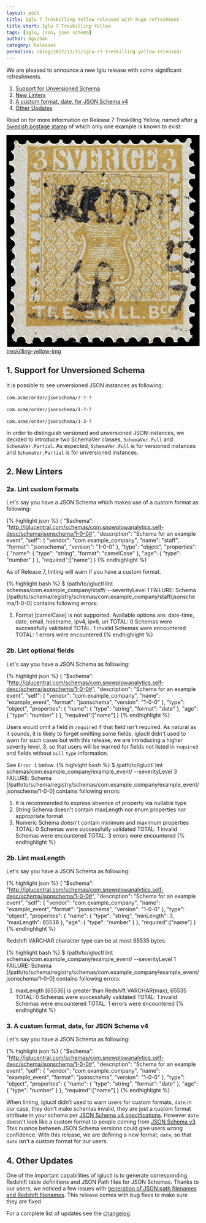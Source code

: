 ```yaml
---
layout: post
title: Iglu 7 Treskilling Yellow released with huge refreshment
title-short: Iglu 7 Treskilling Yellow
tags: [iglu, json, json schema]
author: Oguzhan
category: Releases
permalink: /blog/2017/12/15/iglu-r7-treskilling-yellow-released/
---
```


We are pleased to announce a new Iglu release with some significant refreshments.

1. [Support for Unversioned Schema](#unversioned-schema)
2. [New Linters](#new-linters)
3. [A custom format, date, for JSON Schema v4](#new-format-date)
4. [Other Updates](#other-updates)

Read on for more information on Release 7 Treskilling Yellow, named after [a Swedish postage stamp][Treskilling-Yellow] of which only one example is known to exist:

![treskilling-yellow-img] [treskilling-yellow-img]

<!--more-->

<h2 id="unversioned-schema">1. Support for Unversioned Schema</h2>

It is possible to see unversioned JSON instances as following:

`com.acme/order/jsonschema/?-?-?`


`com.acme/order/jsonschema/1-?-?`


`com.acme/order/jsonschema/1-3-?`


In order to distinguish versioned and unversioned JSON instances, we decided to introduce two SchemaVer classes, `SchemaVer.Full` and `SchemaVer.Partial`. As expected, `SchemaVer.Full` is for versioned instances and `SchemaVer.Partial` is for unversioned instances.

<h2 id="new-linters">2. New Linters</h2>

<h3 id="custom-linter">2a. Lint custom formats</h3>

Let's say you have a JSON Schema which makes use of a custom format as following:

{% highlight json %}
{
  "$schema": "http://iglucentral.com/schemas/com.snowplowanalytics.self-desc/schema/jsonschema/1-0-0#",
  "description": "Schema for an example event",
  "self": {
    "vendor": "com.example_company",
    "name": "staff",
    "format": "jsonschema",
    "version": "1-0-0"
  },
  "type": "object",
  "properties": {
    "name": {
      "type": "string",
      "format": "camelCase"
    },
    "age": {
        "type": "number"
    }
  },
  "required":["name"]
}
{% endhighlight %}

As of Release 7, linting will warn if you have a custom format.

{% highlight bash %}
$ /path/to/igluctl lint schemas/com.example_company/staff/ --severityLevel 1
FAILURE: Schema [/path/to/schema/registry/schemas/com.example_company/staff/jsonschema/1-0-0] contains following errors:
1. Format [camelCase] is not supported. Available options are: date-time, date, email, hostname, ipv4, ipv6, uri
TOTAL: 0 Schemas were successfully validated
TOTAL: 1 invalid Schemas were encountered
TOTAL: 1 errors were encountered
{% endhighlight %}


<h3 id="optional-linter">2b. Lint optional fields</h3>

Let's say you have a JSON Schema as following:

{% highlight json %}
{
  "$schema": "http://iglucentral.com/schemas/com.snowplowanalytics.self-desc/schema/jsonschema/1-0-0#",
  "description": "Schema for an example event",
  "self": {
    "vendor": "com.example_company",
    "name": "example_event",
    "format": "jsonschema",
    "version": "1-0-0"
  },
  "type": "object",
  "properties": {
    "name": {
      "type": "string",
      "format": "date"
    },
    "age": {
        "type": "number"
    }
  },
  "required":["name"]
}
{% endhighlight %}

Users would omit a field in `required` if that field isn't required. As natural as it sounds, it is likely to forget omitting some fields. igluctl didn't used to warn for such cases but with this release, we are introducing a higher severity level, 3, so that users will be warned for fields not listed in `required` and fields without `null` `type` information.

See `Error 1` below.
{% highlight bash %}
$ /path/to/igluctl lint schemas/com.example_company/example_event/ --severityLevel 3
FAILURE: Schema [/path/to/schema/registry/schemas/com.example_company/example_event/jsonschema/1-0-0] contains following errors:
1. It is recommended to express absence of property via nullable type
2. String Schema doesn't contain maxLength nor enum properties nor appropriate format
3. Numeric Schema doesn't contain minimum and maximum properties
TOTAL: 0 Schemas were successfully validated
TOTAL: 1 invalid Schemas were encountered
TOTAL: 3 errors were encountered
{% endhighlight %}

<h3 id="maxlength-linter">2b. Lint maxLength</h3>

Let's say you have a JSON Schema as following:

{% highlight json %}
{
  "$schema": "http://iglucentral.com/schemas/com.snowplowanalytics.self-desc/schema/jsonschema/1-0-0#",
  "description": "Schema for an example event",
  "self": {
    "vendor": "com.example_company",
    "name": "example_event",
    "format": "jsonschema",
    "version": "1-0-0"
  },
  "type": "object",
  "properties": {
    "name": {
      "type": "string",
      "minLength": 3,
      "maxLength": 65536
    },
    "age": {
        "type": "number"
    }
  },
  "required":["name"]
}
{% endhighlight %}

Redshift VARCHAR character type can be at most 65535 bytes.

{% highlight bash %}
$ /path/to/igluctl lint schemas/com.example_company/example_event/ --severityLevel 1
FAILURE: Schema [/path/to/schema/registry/schemas/com.example_company/example_event/jsonschema/1-0-0] contains following errors:
1. maxLength [65536] is greater than Redshift VARCHAR(max), 65535
TOTAL: 0 Schemas were successfully validated
TOTAL: 1 invalid Schemas were encountered
TOTAL: 1 errors were encountered
{% endhighlight %}

<h3 id="new-format-date">3. A custom format, date, for JSON Schema v4</h3>

Let's say you have a JSON Schema as following:

{% highlight json %}
{
  "$schema": "http://iglucentral.com/schemas/com.snowplowanalytics.self-desc/schema/jsonschema/1-0-0#",
  "description": "Schema for an example event",
  "self": {
    "vendor": "com.example_company",
    "name": "example_event",
    "format": "jsonschema",
    "version": "1-0-0"
  },
  "type": "object",
  "properties": {
    "name": {
      "type": "string",
      "format": "date"
    },
    "age": {
        "type": "number"
    }
  },
  "required":["name"]
}
{% endhighlight %}

When linting, igluctl didn’t used to warn users for custom formats, `date` in our case, they don’t make schemas invalid, they are just a custom format attribute in your schema per [JSON Schema v4 specifications][json-schema-v4]. However `date` doesn't look like a custom format to people coming from [JSON Schema v3][json-schema-v3]. This nuance between JSON Schema versions could give users wrong confidence. With this release, we are defining a new format, `date`, so that `date` isn't a custom format for our users.

<h2 id="other-updates">4. Other Updates</h2>

One of the important capabilities of igluctl is to generate corresponding Redshift table definitions and JSON Path files for JSON Schemas. Thanks to our users, we noticed a few issues with [generation of JSON path filenames and Redshift filenames][issue-271]. This release comes with bug fixes to make sure they are fixed.


For a complete list of updates see the [changelog][changelog].

[Treskilling-Yellow]: https://en.wikipedia.org/wiki/Treskilling_Yellow
[treskilling-yellow-img]: /assets/img/blog/2017/12/treskilling_yellow.jpg
[json-schema-v3]: https://tools.ietf.org/html/draft-zyp-json-schema-03
[json-schema-v4]: https://tools.ietf.org/html/draft-fge-json-schema-validation-00
[igluctl]: https://github.com/snowplow/iglu/tree/master/0-common/igluctl
[changelog]: https://github.com/snowplow/iglu/blob/master/CHANGELOG

[issue-271]: https://github.com/snowplow/iglu/issues/271

